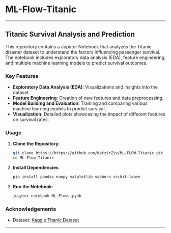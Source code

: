 # ML-Flow-Titanic
---

## Titanic Survival Analysis and Prediction

This repository contains a Jupyter Notebook that analyzes the Titanic disaster dataset to understand the factors influencing passenger survival. The notebook includes exploratory data analysis (EDA), feature engineering, and multiple machine learning models to predict survival outcomes.

### Key Features

- **Exploratory Data Analysis (EDA)**: Visualizations and insights into the dataset.
- **Feature Engineering**: Creation of new features and data preprocessing.
- **Model Building and Evaluation**: Training and comparing various machine learning models to predict survival.
- **Visualization**: Detailed plots showcasing the impact of different features on survival rates.

### Usage

1. **Clone the Repository**:
   ```bash
   git clone https://https://github.com/KatzirZiv/ML-FLOW-Titanic.git
   cd ML-Flow-Titanic
   ```

2. **Install Dependencies**:
   ```bash
   pip install pandas numpy matplotlib seaborn scikit-learn
   ```

3. **Run the Notebook**:
   ```bash
   jupyter notebook ML_Flow.ipynb
   ```

### Acknowledgements

- Dataset: [Kaggle Titanic Dataset](https://www.kaggle.com/c/titanic/data)

---

